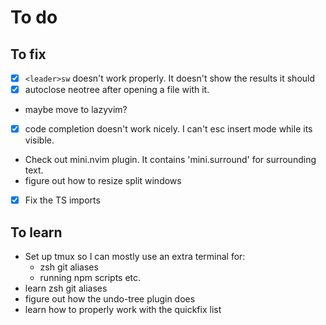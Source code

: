 # To do

## To fix

- [X] `<leader>sw` doesn't work properly. It doesn't show the results it should
- [X] autoclose neotree after opening a file with it.
- maybe move to lazyvim?
- [X] code completion doesn't work nicely. I can't esc insert mode while its visible.
- Check out mini.nvim plugin. It contains 'mini.surround' for surrounding text.
- figure out how to resize split windows
- [X] Fix the TS imports

## To learn

- Set up tmux so I can mostly use an extra terminal for:
  - zsh git aliases
  - running npm scripts etc.
- learn zsh git aliases
- figure out how the undo-tree plugin does
- learn how to properly work with the quickfix list
